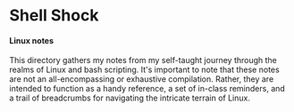 # Shell Shock
#### Linux notes 
This directory gathers my notes from my self-taught journey through the realms of Linux and bash scripting. It's important to note that these notes are not an all-encompassing or exhaustive compilation. Rather, they are intended to function as a handy reference, a set of in-class reminders, and a trail of breadcrumbs for navigating the intricate terrain of Linux.
